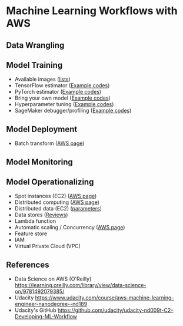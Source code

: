 # Machine Learning Workflows with AWS


## Data Wrangling

## Model Training

- Available images ([lists](https://github.com/aws/deep-learning-containers/blob/master/available_images.md))
- TensorFlow estimator ([Example codes](https://github.com/aws/amazon-sagemaker-examples/tree/main/frameworks/tensorflow))
- PyTorch estimator ([Example codes](https://github.com/aws/amazon-sagemaker-examples/tree/main/frameworks/pytorch))
- Bring your own model ([Example codes](https://github.com/aws/amazon-sagemaker-examples/tree/main/advanced_functionality))
- Hyperparameter tuning ([Example codes](https://github.com/aws/amazon-sagemaker-examples/tree/main/hyperparameter_tuning))
- SageMaker debugger/profiling ([Example codes](https://github.com/aws/amazon-sagemaker-examples/tree/main/sagemaker-debugger))

## Model Deployment

- Batch transform ([AWS page](https://docs.aws.amazon.com/sagemaker/latest/dg/batch-transform.html))

## Model Monitoring

## Model Operationalizing

- Spot instances (EC2) ([AWS page](https://docs.aws.amazon.com/AWSEC2/latest/UserGuide/using-spot-instances.html))
- Distributed computing ([AWS page](https://docs.aws.amazon.com/sagemaker/latest/dg/distributed-training.html))
- Distributed data (EC2) ([parameters](https://docs.aws.amazon.com/cdk/api/v1/python/aws_cdk.aws_stepfunctions_tasks/S3DataDistributionType.html))
- Data stores ([Reviews](https://www.missioncloud.com/blog/resource-amazon-ebs-vs-efs-vs-s3-picking-the-best-aws-storage-option-for-your-business))
- Lambda function
- Automatic scaling / Concurrency ([AWS page](https://docs.aws.amazon.com/lambda/latest/operatorguide/scaling-concurrency.html))
- Feature store
- IAM
- Virtual Private Cloud (VPC)

## References

- Data Science on AWS (O'Reilly) https://learning.oreilly.com/library/view/data-science-on/9781492079385/
- Udacity https://www.udacity.com/course/aws-machine-learning-engineer-nanodegree--nd189
- Udacity's GitHub https://github.com/udacity/udacity-nd009t-C2-Developing-ML-Workflow
